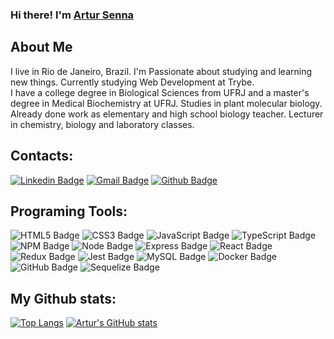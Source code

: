 ### Hi there! I'm [Artur Senna](https://artursennass.github.io/) 

## About Me

I live in Rio de Janeiro, Brazil. I'm Passionate about studying and learning new things. Currently studying Web Development at Trybe. 
<br>
I have a college degree in Biological Sciences from UFRJ and a master's degree in Medical Biochemistry at UFRJ. Studies in plant molecular biology. 
<br>
Already done work as elementary and high school biology teacher. Lecturer in chemistry, biology and laboratory classes.

## Contacts:
[![Linkedin Badge](https://img.shields.io/badge/LinkedIn-0077B5?style=for-the-badge&logo=linkedin&logoColor=white)](https://www.linkedin.com/in/artur-senna/)
[![Gmail Badge](https://img.shields.io/badge/Gmail-D14836?style=for-the-badge&logo=gmail&logoColor=white)](artursennass@gmail.com)
[![Github Badge](https://img.shields.io/badge/GitHub-100000?style=for-the-badge&logo=github&logoColor=white)](https://github.com/artursennass)

## Programing Tools:
![HTML5 Badge](https://img.shields.io/badge/HTML5-E34F26?style=for-the-badge&logo=html5&logoColor=white)
![CSS3 Badge](https://img.shields.io/badge/CSS3-1572B6?style=for-the-badge&logo=css3&logoColor=white)
![JavaScript Badge](https://img.shields.io/badge/JavaScript-323330?style=for-the-badge&logo=javascript&logoColor=F7DF1E)
![TypeScript Badge](https://img.shields.io/badge/TypeScript-007ACC?style=for-the-badge&logo=typescript&logoColor=white)
![NPM Badge](https://img.shields.io/badge/npm-CB3837?style=for-the-badge&logo=npm&logoColor=white)
![Node Badge](https://img.shields.io/badge/Node.js-339933?style=for-the-badge&logo=nodedotjs&logoColor=white)
![Express Badge](https://img.shields.io/badge/Express.js-000000?style=for-the-badge&logo=express&logoColor=white)
![React Badge](https://img.shields.io/badge/React-20232A?style=for-the-badge&logo=react&logoColor=61DAFB)
![Redux Badge](https://img.shields.io/badge/Redux-593D88?style=for-the-badge&logo=redux&logoColor=white)
![Jest Badge](https://img.shields.io/badge/Jest-C21325?style=for-the-badge&logo=jest&logoColor=white)
![MySQL Badge](https://img.shields.io/badge/MySQL-005C84?style=for-the-badge&logo=mysql&logoColor=white)
![Docker Badge](https://img.shields.io/badge/Docker-2CA5E0?style=for-the-badge&logo=docker&logoColor=white)
![GitHub Badge](https://img.shields.io/badge/GitHub-100000?style=for-the-badge&logo=github&logoColor=white)
![Sequelize Badge](https://img.shields.io/badge/Sequelize-52B0E7?style=for-the-badge&logo=Sequelize&logoColor=white)

## My Github stats:
[![Top Langs](https://github-readme-stats.vercel.app/api/top-langs/?username=artursennass&layout=compact&theme=dark)](https://github.com/anuraghazra/github-readme-stats)
[![Artur's GitHub stats](https://github-readme-stats.vercel.app/api?username=artursennass&theme=dark)](https://github.com/anuraghazra/github-readme-stats)

<!--
**artursennass/artursennass** is a ✨ _special_ ✨ repository because its `README.md` (this file) appears on your GitHub profile.

Here are some ideas to get you started:

- 🔭 I’m currently working on ...
- 🌱 I’m currently learning ...
- 👯 I’m looking to collaborate on ...
- 🤔 I’m looking for help with ...
- 💬 Ask me about ...
- 📫 How to reach me: ...
- 😄 Pronouns: ...
- ⚡ Fun fact: ...
-->
